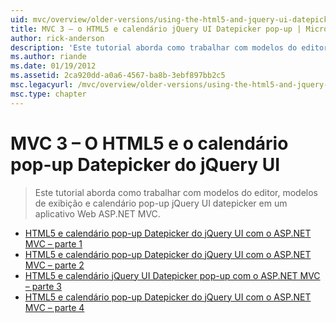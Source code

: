 ```yaml
---
uid: mvc/overview/older-versions/using-the-html5-and-jquery-ui-datepicker-popup-calendar-with-aspnet-mvc/index
title: MVC 3 – o HTML5 e calendário jQuery UI Datepicker pop-up | Microsoft Docs
author: rick-anderson
description: 'Este tutorial aborda como trabalhar com modelos do editor, modelos de exibição e calendário pop-up jQuery UI datepicker em um aplicativo Web ASP.NET MVC.'
ms.author: riande
ms.date: 01/19/2012
ms.assetid: 2ca920dd-a0a6-4567-ba8b-3ebf897bb2c5
msc.legacyurl: /mvc/overview/older-versions/using-the-html5-and-jquery-ui-datepicker-popup-calendar-with-aspnet-mvc
msc.type: chapter
---
```

<a name="mvc-3---the-html5-and-jquery-ui-datepicker-popup-calendar"></a>MVC 3 – O HTML5 e o calendário pop-up Datepicker do jQuery UI
====================
> Este tutorial aborda como trabalhar com modelos do editor, modelos de exibição e calendário pop-up jQuery UI datepicker em um aplicativo Web ASP.NET MVC.


- [HTML5 e calendário pop-up Datepicker do jQuery UI com o ASP.NET MVC – parte 1](using-the-html5-and-jquery-ui-datepicker-popup-calendar-with-aspnet-mvc-part-1.md)
- [HTML5 e calendário pop-up Datepicker do jQuery UI com o ASP.NET MVC – parte 2](using-the-html5-and-jquery-ui-datepicker-popup-calendar-with-aspnet-mvc-part-2.md)
- [HTML5 e calendário jQuery UI Datepicker pop-up com o ASP.NET MVC – parte 3](using-the-html5-and-jquery-ui-datepicker-popup-calendar-with-aspnet-mvc-part-3.md)
- [HTML5 e calendário pop-up Datepicker do jQuery UI com o ASP.NET MVC – parte 4](using-the-html5-and-jquery-ui-datepicker-popup-calendar-with-aspnet-mvc-part-4.md)
